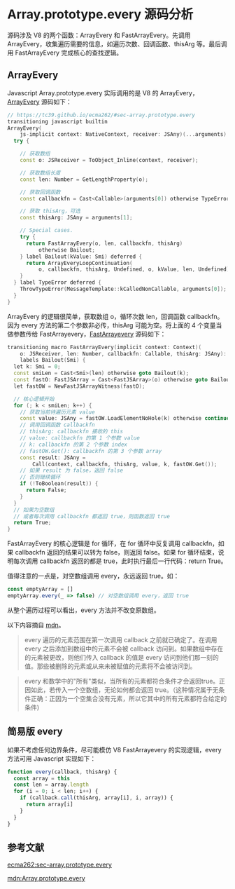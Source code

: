 # Array.prototype.every 源码分析

源码涉及 V8 的两个函数：ArrayEvery 和 FastArrayEvery。先调用 ArrayEvery，收集遍历需要的信息，如遍历次数、回调函数、thisArg 等。最后调用 FastArrayEvery 完成核心的查找逻辑。

## ArrayEvery

Javascript Array.prototype.every 实际调用的是 V8 的 ArrayEvery，[ArrayEvery](https://chromium.googlesource.com/v8/v8.git/+/refs/heads/9.0-lkgr/src/builtins/array-every.tq#111) 源码如下：

```c++
// https://tc39.github.io/ecma262/#sec-array.prototype.every
transitioning javascript builtin
ArrayEvery(
    js-implicit context: NativeContext, receiver: JSAny)(...arguments): JSAny {
  try {

    // 获取数组
    const o: JSReceiver = ToObject_Inline(context, receiver);

    // 获取数组长度
    const len: Number = GetLengthProperty(o);

    // 获取回调函数
    const callbackfn = Cast<Callable>(arguments[0]) otherwise TypeError;

    // 获取 thisArg，可选
    const thisArg: JSAny = arguments[1];

    // Special cases.
    try {
      return FastArrayEvery(o, len, callbackfn, thisArg)
          otherwise Bailout;
    } label Bailout(kValue: Smi) deferred {
      return ArrayEveryLoopContinuation(
          o, callbackfn, thisArg, Undefined, o, kValue, len, Undefined);
    }
  } label TypeError deferred {
    ThrowTypeError(MessageTemplate::kCalledNonCallable, arguments[0]);
  }
}
```

ArrayEvery 的逻辑很简单，获取数组 o，循环次数 len，回调函数 callbackfn。因为 every 方法的第二个参数非必传，thisArg 可能为空。将上面的 4 个变量当做参数传给 FastArrayevery，[FastArrayevery](https://chromium.googlesource.com/v8/v8.git/+/refs/heads/9.0-lkgr/src/builtins/array-every.tq#86) 源码如下：

```c++
transitioning macro FastArrayEvery(implicit context: Context)(
    o: JSReceiver, len: Number, callbackfn: Callable, thisArg: JSAny): JSAny
    labels Bailout(Smi) {
  let k: Smi = 0;
  const smiLen = Cast<Smi>(len) otherwise goto Bailout(k);
  const fastO: FastJSArray = Cast<FastJSArray>(o) otherwise goto Bailout(k);
  let fastOW = NewFastJSArrayWitness(fastO);

  // 核心逻辑开始
  for (; k < smiLen; k++) {
    // 获取当前待遍历元素 value
    const value: JSAny = fastOW.LoadElementNoHole(k) otherwise continue;
    // 调用回调函数 callbackfn
    // thisArg: callbackfn 接收的 this
    // value: callbackfn 的第 1 个参数 value
    // k: callbackfn 的第 2 个参数 index
    // fastOW.Get(): callbackfn 的第 3 个参数 array
    const result: JSAny =
        Call(context, callbackfn, thisArg, value, k, fastOW.Get());
    // 如果 result 为 false，返回 false
    // 否则继续循环
    if (!ToBoolean(result)) {
      return False;
    }
  }
  // 如果为空数组
  // 或者每次调用 callbackfn 都返回 true，则函数返回 true
  return True;
}
```

FastArrayEvery 的核心逻辑是 for 循环，在 for 循环中反复调用 callbackfn，如果 callbackfn 返回的结果可以转为 false，则返回 false。如果 for 循环结束，说明每次调用 callbackfn 返回的都是 true，此时执行最后一行代码：return True。

值得注意的一点是，对空数组调用 every，永远返回 true。如：

```Javascript
const emptyArray = []
emptyArray.every(_ => false) // 对空数组调用 every，返回 true
```

从整个遍历过程可以看出，every 方法并不改变原数组。

以下内容摘自 [mdn](https://developer.mozilla.org/zh-CN/docs/Web/JavaScript/Reference/Global_Objects/Array/every)。

> every 遍历的元素范围在第一次调用 callback 之前就已确定了。在调用 every 之后添加到数组中的元素不会被 callback 访问到。如果数组中存在的元素被更改，则他们传入 callback 的值是 every 访问到他们那一刻的值。那些被删除的元素或从来未被赋值的元素将不会被访问到。

> every 和数学中的"所有"类似，当所有的元素都符合条件才会返回true。正因如此，若传入一个空数组，无论如何都会返回 true。（这种情况属于无条件正确：正因为一个空集合没有元素，所以它其中的所有元素都符合给定的条件)


## 简易版 every

如果不考虑任何边界条件，尽可能模仿 V8 FastArrayevery 的实现逻辑，every 方法可用 Javascript 实现如下：

```Javascript
function every(callback, thisArg) {
  const array = this
  const len = array.length
  for (i = 0; i < len; i++) {
    if (callback.call(thisArg, array[i], i, array)) {
      return array[i]
    }
  }
}
```

## 参考文献

[ecma262:sec-array.prototype.every](https://tc39.es/ecma262/#sec-array.prototype.every)

[mdn:Array.prototype.every](https://developer.mozilla.org/zh-CN/docs/Web/JavaScript/Reference/Global_Objects/Array/every)


















